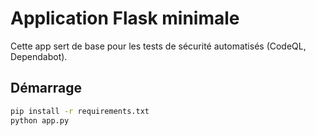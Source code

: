 # Application Flask minimale
Cette app sert de base pour les tests de sécurité automatisés (CodeQL, Dependabot).

## Démarrage
```bash
pip install -r requirements.txt
python app.py